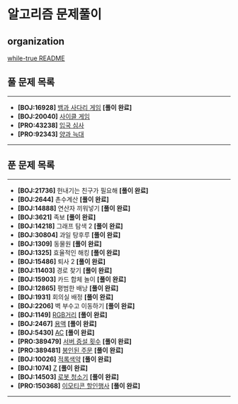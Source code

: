 # 알고리즘 문제풀이

## organization

[while-true README](https://github.com/SSAFY-while-true)

## 풀 문제 목록

---

- **[BOJ:16928]** [뱀과 사다리 게임](https://www.acmicpc.net/problem/16928) **[풀이 완료]**
- **[BOJ:20040]** [사이클 게임](https://www.acmicpc.net/problem/20040)
- **[PRO:43238]** [입국 심사](https://school.programmers.co.kr/learn/courses/30/lessons/43238)
- **[PRO:92343]** [양과 늑대](https://school.programmers.co.kr/learn/courses/30/lessons/92343)

---

## 푼 문제 목록

---

- **[BOJ:21736]** 헌내기는 친구가 필요해 **[풀이 완료]**
- **[BOJ:2644]** 촌수계산 **[풀이 완료]**
- **[BOJ:14888]** 연산자 끼워넣기 **[풀이 완료]**
- **[BOJ:3621]** 족보 **[풀이 완료]**
- **[BOJ:14218]** 그래프 탐색 2 **[풀이 완료]**
- **[BOJ:30804]** 과일 탕후루 **[풀이 완료]**
- **[BOJ:1309]** 동물원  **[풀이 완료]**
- **[BOJ:1325]** 효율적인 해킹 **[풀이 완료]**
- **[BOJ:15486]** 퇴사 2 **[풀이 완료]**
- **[BOJ:11403]** 경로 찾기 **[풀이 완료]**
- **[BOJ:15903]** 카드 합체 놀이 **[풀이 완료]**
- **[BOJ:12865]** 평범한 배낭 **[풀이 완료]**
- **[BOJ:1931]** 회의실 배정 **[풀이 완료]**
- **[BOJ:2206]** 벽 부수고 이동하기 **[풀이 완료]**
- **[BOJ:1149]** [RGB거리](https://www.acmicpc.net/problem/1149) **[풀이 완료]**
- **[BOJ:2467]** [용액](https://www.acmicpc.net/problem/2467) **[풀이 완료]**
- **[BOJ:5430]** [AC](https://www.acmicpc.net/problem/5430) **[풀이 완료]**
- **[PRO:389479]** [서버 증설 횟수](https://school.programmers.co.kr/learn/courses/30/lessons/389479) **[풀이 완료]**
- **[PRO:389481]** [봉인된 주문](https://school.programmers.co.kr/learn/courses/30/lessons/389481) **[풀이 완료]**
- **[BOJ:10026]** [적록색약](https://www.acmicpc.net/problem/10026) **[풀이 완료]**
- **[BOJ:1074]** [Z](https://www.acmicpc.net/problem/1074) **[풀이 완료]**
- **[BOJ:14503]** [로봇 청소기](https://www.acmicpc.net/problem/14503) **[풀이 완료]**
- **[PRO:150368]** [이모티콘 할인행사](https://school.programmers.co.kr/learn/courses/30/lessons/150368) **[풀이 완료]**

---
